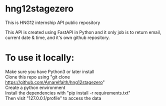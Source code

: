 # hng12stagezero
This is HNG12 internship API public repository

This API is created using FastAPI in Python and it only job is to return email, current date & time, and it's own github repository. 

# To use it locally:
Make sure you have Python3 or later install  
Clone this repo using "git clone https://github.com/Amarelfaith/hng12stagezero"  
Create a python environment  
Install the dependencies with "pip install -r requirements.txt"  
Then visit "127.0.0.1/profile" to access the data  


